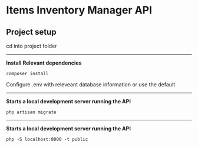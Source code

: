# Items Inventory Manager API

## Project setup

cd into project folder

---

**Install Relevant dependencies**

```
composer install
```

Configure .env with releveant database information or use the default

---

**Starts a local development server running the API**

```
php artisan migrate
```

---

**Starts a local development server running the API**

```
php -S localhost:8000 -t public
```
